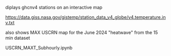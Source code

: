 diplays ghcnv4 stations on an interactive map

https://data.giss.nasa.gov/gistemp/station_data_v4_globe/v4.temperature.inv.txt

also shows MAX USCRN map for the June 2024 "heatwave" from the 15 min dataset

USCRN_MAXT_Subhourly.ipynb
